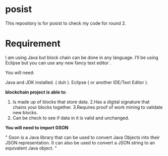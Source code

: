 ﻿# posist
This repository is for posist to check my code for round 2.
# Requirement
I am using  Java but block chain can be done in any  language. 
  I’ll be using Eclipse but you can use any new fancy text editor .

You will need:

Java and JDK installed. ( duh ).
Eclipse ( or another IDE/Text Editor ).




<b>blockchain project is able to</b>:
1. Is made up of blocks that store data. 
2.Has a digital signature that chains your blocks together.
3.Requires proof of work mining to validate new blocks.
4. Can be check to see if data in it is valid and unchanged.


<b> You will need to import GSON </b>

"  Gson is a Java library that can be used to convert Java Objects into their JSON representation. It can also be used to convert a JSON string to an equivalent Java object. "
